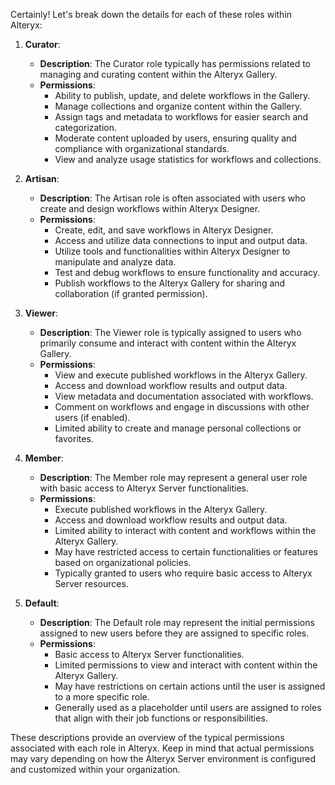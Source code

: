Certainly! Let's break down the details for each of these roles within Alteryx:

1. **Curator**:
   - **Description**: The Curator role typically has permissions related to managing and curating content within the Alteryx Gallery.
   - **Permissions**:
     - Ability to publish, update, and delete workflows in the Gallery.
     - Manage collections and organize content within the Gallery.
     - Assign tags and metadata to workflows for easier search and categorization.
     - Moderate content uploaded by users, ensuring quality and compliance with organizational standards.
     - View and analyze usage statistics for workflows and collections.

2. **Artisan**:
   - **Description**: The Artisan role is often associated with users who create and design workflows within Alteryx Designer.
   - **Permissions**:
     - Create, edit, and save workflows in Alteryx Designer.
     - Access and utilize data connections to input and output data.
     - Utilize tools and functionalities within Alteryx Designer to manipulate and analyze data.
     - Test and debug workflows to ensure functionality and accuracy.
     - Publish workflows to the Alteryx Gallery for sharing and collaboration (if granted permission).

3. **Viewer**:
   - **Description**: The Viewer role is typically assigned to users who primarily consume and interact with content within the Alteryx Gallery.
   - **Permissions**:
     - View and execute published workflows in the Alteryx Gallery.
     - Access and download workflow results and output data.
     - View metadata and documentation associated with workflows.
     - Comment on workflows and engage in discussions with other users (if enabled).
     - Limited ability to create and manage personal collections or favorites.

4. **Member**:
   - **Description**: The Member role may represent a general user role with basic access to Alteryx Server functionalities.
   - **Permissions**:
     - Execute published workflows in the Alteryx Gallery.
     - Access and download workflow results and output data.
     - Limited ability to interact with content and workflows within the Alteryx Gallery.
     - May have restricted access to certain functionalities or features based on organizational policies.
     - Typically granted to users who require basic access to Alteryx Server resources.

5. **Default**:
   - **Description**: The Default role may represent the initial permissions assigned to new users before they are assigned to specific roles.
   - **Permissions**:
     - Basic access to Alteryx Server functionalities.
     - Limited permissions to view and interact with content within the Alteryx Gallery.
     - May have restrictions on certain actions until the user is assigned to a more specific role.
     - Generally used as a placeholder until users are assigned to roles that align with their job functions or responsibilities.

These descriptions provide an overview of the typical permissions associated with each role in Alteryx. Keep in mind that actual permissions may vary depending on how the Alteryx Server environment is configured and customized within your organization.
